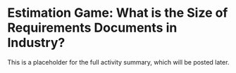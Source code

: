 # Estimation Game: What is the Size of Requirements Documents in Industry?

This is a placeholder for the full activity summary, which will be posted later.
